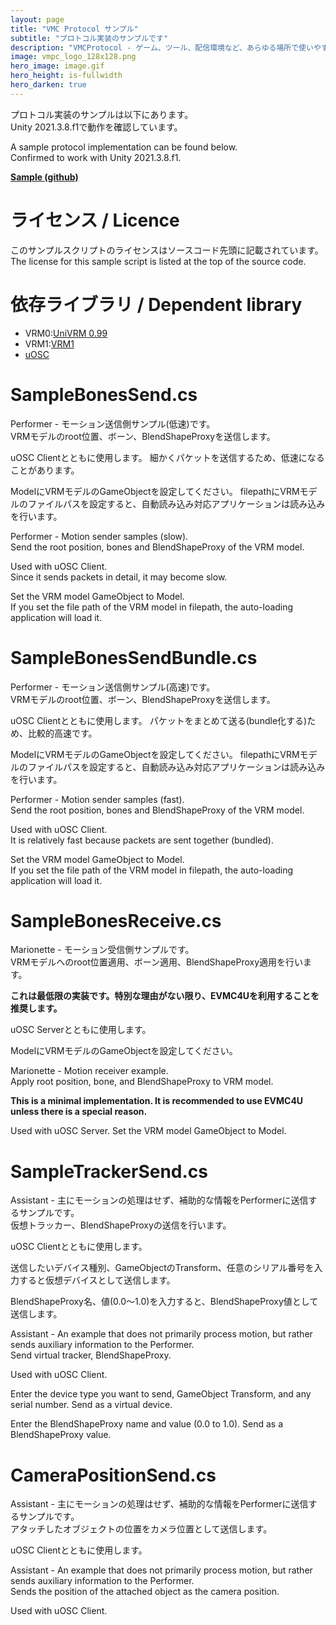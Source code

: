 ```yaml
---
layout: page
title: "VMC Protocol サンプル"
subtitle: "プロトコル実装のサンプルです"
description: "VMCProtocol - ゲーム、ツール、配信環境など、あらゆる場所で使いやすいモーションキャプチャプロトコル仕様"
image: vmpc_logo_128x128.png
hero_image: image.gif
hero_height: is-fullwidth
hero_darken: true
---
```


プロトコル実装のサンプルは以下にあります。  
Unity 2021.3.8.f1で動作を確認しています。

A sample protocol implementation can be found below.  
Confirmed to work with Unity 2021.3.8.f1.

**[Sample (github)](https://github.com/sh-akira/VirtualMotionCaptureProtocol/tree/master/sample)**

# ライセンス / Licence
このサンプルスクリプトのライセンスはソースコード先頭に記載されています。  
The license for this sample script is listed at the top of the source code.

# 依存ライブラリ / Dependent library
- VRM0:[UniVRM 0.99](https://github.com/vrm-c/UniVRM)
- VRM1:[VRM1](https://github.com/vrm-c/UniVRM)
- [uOSC](https://github.com/hecomi/uOSC)

# SampleBonesSend.cs
Performer - モーション送信側サンプル(低速)です。  
VRMモデルのroot位置、ボーン、BlendShapeProxyを送信します。

uOSC Clientとともに使用します。
細かくパケットを送信するため、低速になることがあります。

ModelにVRMモデルのGameObjectを設定してください。
filepathにVRMモデルのファイルパスを設定すると、自動読み込み対応アプリケーションは読み込みを行います。

Performer - Motion sender samples (slow).  
Send the root position, bones and BlendShapeProxy of the VRM model.

Used with uOSC Client.  
Since it sends packets in detail, it may become slow.

Set the VRM model GameObject to Model.  
If you set the file path of the VRM model in filepath, the auto-loading application will load it.

# SampleBonesSendBundle.cs
Performer - モーション送信側サンプル(高速)です。  
VRMモデルのroot位置、ボーン、BlendShapeProxyを送信します。

uOSC Clientとともに使用します。
パケットをまとめて送る(bundle化する)ため、比較的高速です。

ModelにVRMモデルのGameObjectを設定してください。
filepathにVRMモデルのファイルパスを設定すると、自動読み込み対応アプリケーションは読み込みを行います。

Performer - Motion sender samples (fast).  
Send the root position, bones and BlendShapeProxy of the VRM model.

Used with uOSC Client.  
It is relatively fast because packets are sent together (bundled).

Set the VRM model GameObject to Model.  
If you set the file path of the VRM model in filepath, the auto-loading application will load it.

# SampleBonesReceive.cs
Marionette - モーション受信側サンプルです。  
VRMモデルへのroot位置適用、ボーン適用、BlendShapeProxy適用を行います。

**これは最低限の実装です。特別な理由がない限り、EVMC4Uを利用することを推奨します。**

uOSC Serverとともに使用します。

ModelにVRMモデルのGameObjectを設定してください。

Marionette - Motion receiver example.  
Apply root position, bone, and BlendShapeProxy to VRM model.

**This is a minimal implementation. It is recommended to use EVMC4U unless there is a special reason.**

Used with uOSC Server.
Set the VRM model GameObject to Model.

# SampleTrackerSend.cs
Assistant - 主にモーションの処理はせず、補助的な情報をPerformerに送信するサンプルです。  
仮想トラッカー、BlendShapeProxyの送信を行います。

uOSC Clientとともに使用します。

送信したいデバイス種別、GameObjectのTransform、任意のシリアル番号を入力すると仮想デバイスとして送信します。

BlendShapeProxy名、値(0.0～1.0)を入力すると、BlendShapeProxy値として送信します。

Assistant - An example that does not primarily process motion, but rather sends auxiliary information to the Performer.  
Send virtual tracker, BlendShapeProxy.

Used with uOSC Client.

Enter the device type you want to send, GameObject Transform, and any serial number. Send as a virtual device.

Enter the BlendShapeProxy name and value (0.0 to 1.0). Send as a BlendShapeProxy value.

# CameraPositionSend.cs
Assistant - 主にモーションの処理はせず、補助的な情報をPerformerに送信するサンプルです。  
アタッチしたオブジェクトの位置をカメラ位置として送信します。

uOSC Clientとともに使用します。

Assistant - An example that does not primarily process motion, but rather sends auxiliary information to the Performer.  
Sends the position of the attached object as the camera position.

Used with uOSC Client.
